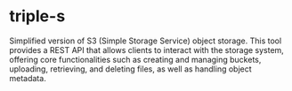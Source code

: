 # triple-s
Simplified version of S3 (Simple Storage Service) object storage. This tool provides a REST API that allows clients to interact with the storage system, offering core functionalities such as creating and managing buckets, uploading, retrieving, and deleting files, as well as handling object metadata.

